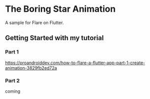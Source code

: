 # The Boring Star Animation

A sample for Flare on Flutter.

## Getting Started with my tutorial


### Part 1
https://proandroiddev.com/how-to-flare-a-flutter-app-part-1-create-animation-3829fb2ed72a

### Part 2
coming